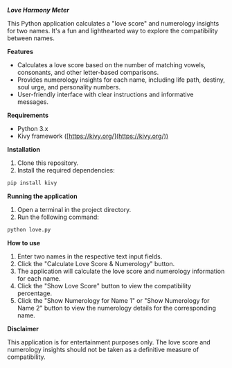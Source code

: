 ***Love Harmony Meter***

This Python application calculates a "love score" and numerology insights for two names. It's a fun and lighthearted way to explore the compatibility between names.

**Features**

* Calculates a love score based on the number of matching vowels, consonants, and other letter-based comparisons.
* Provides numerology insights for each name, including life path, destiny, soul urge, and personality numbers.
* User-friendly interface with clear instructions and informative messages.

**Requirements**

* Python 3.x
* Kivy framework ([https://kivy.org/](https://kivy.org/))

**Installation**

1. Clone this repository.
2. Install the required dependencies:

```bash
pip install kivy
```

**Running the application**

1. Open a terminal in the project directory.
2. Run the following command:

```bash
python love.py
```

**How to use**

1. Enter two names in the respective text input fields.
2. Click the "Calculate Love Score & Numerology" button.
3. The application will calculate the love score and numerology information for each name.
4. Click the "Show Love Score" button to view the compatibility percentage.
5. Click the "Show Numerology for Name 1" or "Show Numerology for Name 2" button to view the numerology details for the corresponding name.

**Disclaimer**

This application is for entertainment purposes only. The love score and numerology insights should not be taken as a definitive measure of compatibility.
